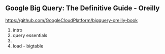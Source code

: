 ## Google Big Query: The Definitive Guide - Oreilly

https://github.com/GoogleCloudPlatform/bigquery-oreilly-book

1. intro
2. query essentials
3. 
4. load - bigtable
